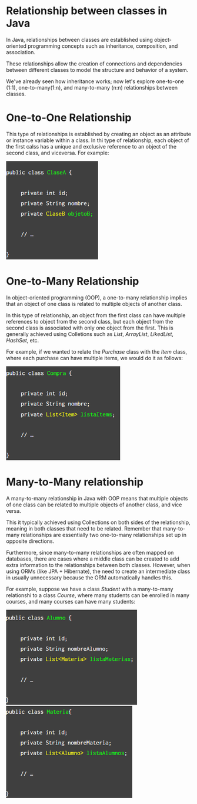 # Relationship between classes in Java 

In Java, relationships between classes are established using object-oriented programming concepts such as inheritance, composition, and association. 

These relationships allow the creation of connections and dependencies between different classes to model the structure and behavior of a system. 

We've already seen how inheritance works; now let's explore one-to-one (1:1), one-to-many(1:n), and many-to-many (n:n) relationships between classes.

# One-to-One Relationship

This type of relationships is established by creating an object as an attribute or instance variable within a class. In thi type of relationship, each object of the first calss has a unique and exclusive reference to an object of the second class, and viceversa. For example: 

![1:1 Relationship](/Images/Relationships%20between%20classes/Relation11.png)

# One-to-Many Relationship

In object-oriented programming (OOP), a one-to-many relationship implies that an object of one class is related to multiple objects of another class. 

In this type of relationship, an object from the first class can have multiple references to object from the second class, but each object from the second class is associated with only one object from the first. This is generally achieved using Colletions such as *List*, *ArrayList*, *LikedList*, *HashSet*, etc. 

For example, if we wanted to relate the *Purchase* class with the *Item* class, where each purchase can have multiple items, we would do it as follows: 

![One-to-Many relationship](/Images/Relationships%20between%20classes/One-To-Many.png)

# Many-to-Many relationship

A many-to-many relationship in Java with OOP means that multiple objects of one class can be related to multiple objects of another class, and vice versa. 

This it typically achieved using Collections on both sides of the relationship, meaning in both classes that need to be related. Remember that many-to-many relationships are essentially two one-to-many relationships set up in opposite directions.

Furthermore, since many-to-many relationships are often mapped on databases, there are cases where a middle class can be created to add extra information to the relationships between both classes. However, when using ORMs (like JPA + Hibernate), the need to create an intermediate class in usually unnecessary because the ORM automatically handles this.

For example, suppose we have a class *Student* with a many-to-many relationshi to a class *Course*, where many students can be enrolled in many courses, and many courses can have many students: 

![Many-to-Many 1](/Images/Relationships%20between%20classes/Many-to-many%201.png)
![Many-to-Many 2](/Images/Relationships%20between%20classes/Many-to-many%202.png)